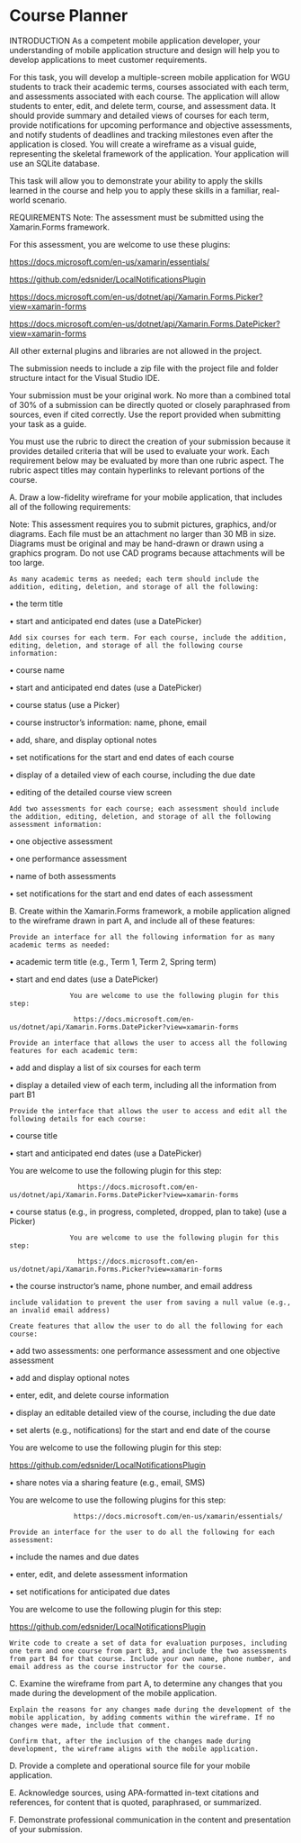 # Course Planner
 


INTRODUCTION As a competent mobile application developer, your understanding of mobile application structure and design will help you to develop applications to meet customer requirements.

For this task, you will develop a multiple-screen mobile application for WGU students to track their academic terms, courses associated with each term, and assessments associated with each course. The application will allow students to enter, edit, and delete term, course, and assessment data. It should provide summary and detailed views of courses for each term, provide notifications for upcoming performance and objective assessments, and notify students of deadlines and tracking milestones even after the application is closed. You will create a wireframe as a visual guide, representing the skeletal framework of the application. Your application will use an SQLite database.

This task will allow you to demonstrate your ability to apply the skills learned in the course and help you to apply these skills in a familiar, real-world scenario.

REQUIREMENTS Note: The assessment must be submitted using the Xamarin.Forms framework.

For this assessment, you are welcome to use these plugins:

https://docs.microsoft.com/en-us/xamarin/essentials/

https://github.com/edsnider/LocalNotificationsPlugin

https://docs.microsoft.com/en-us/dotnet/api/Xamarin.Forms.Picker?view=xamarin-forms

https://docs.microsoft.com/en-us/dotnet/api/Xamarin.Forms.DatePicker?view=xamarin-forms

All other external plugins and libraries are not allowed in the project.

The submission needs to include a zip file with the project file and folder structure intact for the Visual Studio IDE.

Your submission must be your original work. No more than a combined total of 30% of a submission can be directly quoted or closely paraphrased from sources, even if cited correctly. Use the report provided when submitting your task as a guide.

You must use the rubric to direct the creation of your submission because it provides detailed criteria that will be used to evaluate your work. Each requirement below may be evaluated by more than one rubric aspect. The rubric aspect titles may contain hyperlinks to relevant portions of the course.

A. Draw a low-fidelity wireframe for your mobile application, that includes all of the following requirements:

Note: This assessment requires you to submit pictures, graphics, and/or diagrams. Each file must be an attachment no larger than 30 MB in size. Diagrams must be original and may be hand-drawn or drawn using a graphics program. Do not use CAD programs because attachments will be too large.

    As many academic terms as needed; each term should include the addition, editing, deletion, and storage of all the following:

• the term title

• start and anticipated end dates (use a DatePicker)

    Add six courses for each term. For each course, include the addition, editing, deletion, and storage of all the following course information:

• course name

• start and anticipated end dates (use a DatePicker)

• course status (use a Picker)

• course instructor’s information: name, phone, email

• add, share, and display optional notes

• set notifications for the start and end dates of each course

• display of a detailed view of each course, including the due date

• editing of the detailed course view screen

    Add two assessments for each course; each assessment should include the addition, editing, deletion, and storage of all the following assessment information:

• one objective assessment

• one performance assessment

• name of both assessments

• set notifications for the start and end dates of each assessment

B. Create within the Xamarin.Forms framework, a mobile application aligned to the wireframe drawn in part A, and include all of these features:

    Provide an interface for all the following information for as many academic terms as needed:

• academic term title (e.g., Term 1, Term 2, Spring term)

• start and end dates (use a DatePicker)

                   You are welcome to use the following plugin for this step:

                    https://docs.microsoft.com/en-us/dotnet/api/Xamarin.Forms.DatePicker?view=xamarin-forms

    Provide an interface that allows the user to access all the following features for each academic term:

• add and display a list of six courses for each term

• display a detailed view of each term, including all the information from part B1

    Provide the interface that allows the user to access and edit all the following details for each course:

• course title

• start and anticipated end dates (use a DatePicker)

  You are welcome to use the following plugin for this step:

                     https://docs.microsoft.com/en-us/dotnet/api/Xamarin.Forms.DatePicker?view=xamarin-forms

• course status (e.g., in progress, completed, dropped, plan to take) (use a Picker)

                   You are welcome to use the following plugin for this step:

                     https://docs.microsoft.com/en-us/dotnet/api/Xamarin.Forms.Picker?view=xamarin-forms

• the course instructor’s name, phone number, and email address

    include validation to prevent the user from saving a null value (e.g., an invalid email address)

    Create features that allow the user to do all the following for each course:

• add two assessments: one performance assessment and one objective assessment

• add and display optional notes

• enter, edit, and delete course information

• display an editable detailed view of the course, including the due date

• set alerts (e.g., notifications) for the start and end date of the course

  You are welcome to use the following plugin for this step:

   https://github.com/edsnider/LocalNotificationsPlugin

• share notes via a sharing feature (e.g., email, SMS)

 You are welcome to use the following plugins for this step:

                    https://docs.microsoft.com/en-us/xamarin/essentials/

    Provide an interface for the user to do all the following for each assessment:

• include the names and due dates

• enter, edit, and delete assessment information

• set notifications for anticipated due dates

 You are welcome to use the following plugin for this step:

  https://github.com/edsnider/LocalNotificationsPlugin

    Write code to create a set of data for evaluation purposes, including one term and one course from part B3, and include the two assessments from part B4 for that course. Include your own name, phone number, and email address as the course instructor for the course.

C. Examine the wireframe from part A, to determine any changes that you made during the development of the mobile application.

    Explain the reasons for any changes made during the development of the mobile application, by adding comments within the wireframe. If no changes were made, include that comment.

    Confirm that, after the inclusion of the changes made during development, the wireframe aligns with the mobile application.

D. Provide a complete and operational source file for your mobile application.

E. Acknowledge sources, using APA-formatted in-text citations and references, for content that is quoted, paraphrased, or summarized.

F. Demonstrate professional communication in the content and presentation of your submission.
